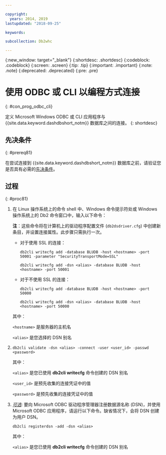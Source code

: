 ```yaml
---

copyright:
  years: 2014, 2019
lastupdated: "2018-09-25"

keywords:

subcollection: Db2whc

---
```


<!-- Attribute definitions --> 
{:new_window: target="_blank"}
{:shortdesc: .shortdesc}
{:codeblock: .codeblock}
{:screen: .screen}
{:tip: .tip}
{:important: .important}
{:note: .note}
{:deprecated: .deprecated}
{:pre: .pre}

# 使用 ODBC 或 CLI 以编程方式连接
{: #con_prog_odbc_cli}

定义 Microsoft Windows ODBC 或 CLI 应用程序与 {{site.data.keyword.dashdbshort_notm}} 数据库之间的连接。
{: shortdesc}

## 先决条件
{: #prereq81}

在尝试连接到 {{site.data.keyword.dashdbshort_notm}} 数据库之前，请验证您是否具有必需的[先决条件](/docs/services/Db2whc/connecting/connecting.html#prereqs)。

<!-- Before you can connect to your database, you must perform the following steps:

- [Verify prerequisites](prereqs.html), including installing driver packages, configuring your local environment, and downloading SSL certificates (if needed)
- Collect [connection information](credentials.html), including database details such as host name and port numbers, and connection credentials such as user ID and password -->

## 过程
{: #proc81}

1. 在 Linux 操作系统上的命令 shell 中、Windows 命令提示符处或 Windows 操作系统上的 Db2 命令窗口中，输入以下命令：

   **注**：这些命令将在计算机上的驱动程序配置文件 (`db2dsdriver.cfg`) 中创建新条目，并设置连接属性。此步骤只需执行一次。
   
   - 对于使用 SSL 的连接：

     `db2cli writecfg add -database BLUDB -host <hostname> -port 50001 -parameter "SecurityTransportMode=SSL"`

     `db2cli writecfg add -dsn <alias> -database BLUDB -host <hostname> -port 50001`

   - 对于不使用 SSL 的连接：

     `db2cli writecfg add -database BLUDB -host <hostname> -port 50000`

     `db2cli writecfg add -dsn <alias> -database BLUDB -host <hostname> -port 50000`

   其中：

   `<hostname>` 是服务器的主机名

   `<alias>` 是您选择的 DSN 别名
    
2. [*可选*]: 要实现测试与数据库的连接，请在命令提示符处运行以下命令：

   `db2cli validate -dsn <alias> -connect -user <user_id> -passwd <password>`

   其中：

   `<alias>` 是您已使用 **db2cli writecfg** 命令创建的 DSN 别名

   `<user_id>` 是预先收集的连接凭证中的值

   `<password>` 是预先收集的连接凭证中的值

3. [*可选*]: 要向 Microsoft ODBC 驱动程序管理器注册数据源名称 (DSN)，并使用 Microsoft ODBC 应用程序，请运行以下命令。缺省情况下，会将 DSN 创建为用户 DSN。

   `db2cli registerdsn -add -dsn <alias>`

   其中：
        
   `<alias>` 是您已使用 **db2cli writecfg** 命令创建的 DSN 别名



